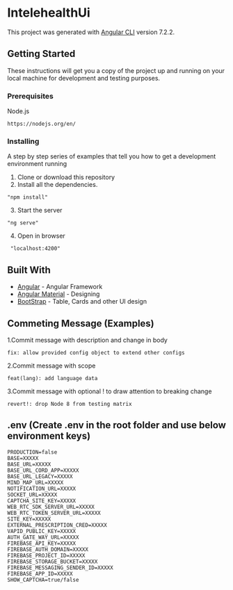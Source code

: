 # IntelehealthUi

This project was generated with [Angular CLI](https://github.com/angular/angular-cli) version 7.2.2.

## Getting Started

These instructions will get you a copy of the project up and running on your local machine for development and testing purposes.

### Prerequisites
Node.js
   ```
   https://nodejs.org/en/
   ```
   
    
### Installing
A step by step series of examples that tell you how to get a development environment running
1. Clone or download this repository
2. Install all the dependencies.
```
"npm install"
```    
3. Start the server
```
"ng serve"
```

4. Open in browser
```
 "localhost:4200"
```

## Built With

* [Angular](https://angular.io/) - Angular Framework
* [Angular Material](https://material.angular.io/) - Designing
* [BootStrap](https://getbootstrap.com/) - Table, Cards and other UI design

## Commeting Message (Examples)
1.Commit message with description and change in body
```
fix: allow provided config object to extend other configs
```
2.Commit message with scope
```
feat(lang): add language data
```
3.Commit message with optional ! to draw attention to breaking change
```
revert!: drop Node 8 from testing matrix
```

## .env (Create .env in the root folder and use below environment keys)

```
PRODUCTION=false
BASE=XXXXX
BASE_URL=XXXXX
BASE_URL_CORD_APP=XXXXX
BASE_URL_LEGACY=XXXXX
MIND_MAP_URL=XXXXX
NOTIFICATION_URL=XXXXX
SOCKET_URL=XXXXX
CAPTCHA_SITE_KEY=XXXXX
WEB_RTC_SDK_SERVER_URL=XXXXX
WEB_RTC_TOKEN_SERVER_URL=XXXXX
SITE_KEY=XXXXX
EXTERNAL_PRESCRIPTION_CRED=XXXXX
VAPID_PUBLIC_KEY=XXXXX
AUTH_GATE_WAY_URL=XXXXX
FIREBASE_API_KEY=XXXXX
FIREBASE_AUTH_DOMAIN=XXXXX
FIREBASE_PROJECT_ID=XXXXX
FIREBASE_STORAGE_BUCKET=XXXXX
FIREBASE_MESSAGING_SENDER_ID=XXXXX
FIREBASE_APP_ID=XXXXX
SHOW_CAPTCHA=true/false
```